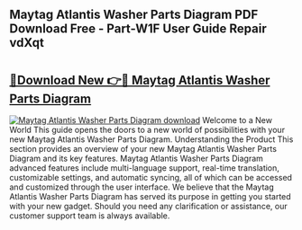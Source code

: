 ## Maytag Atlantis Washer Parts Diagram PDF Download Free - Part-W1F User Guide Repair vdXqt

# <h2><a href="http://dftsml5.blite.top/?on=Maytag+Atlantis+Washer+Parts+Diagram">🔗Download New 👉🔴 Maytag Atlantis Washer Parts Diagram</a></h2>

[![Maytag Atlantis Washer Parts Diagram download](https://i.imgur.com/lujVjoI.png)](http://dftsml5.blite.top/?on=Maytag+Atlantis+Washer+Parts+Diagram)
Welcome to a New World This guide opens the doors to a new world of possibilities with your new Maytag Atlantis Washer Parts Diagram. Understanding the Product This section provides an overview of your new Maytag Atlantis Washer Parts Diagram and its key features. Maytag Atlantis Washer Parts Diagram advanced features include multi-language support, real-time translation, customizable settings, and automatic syncing, all of which can be accessed and customized through the user interface. We believe that the Maytag Atlantis Washer Parts Diagram has served its purpose in getting you started with your new gadget. Should you need any clarification or assistance, our customer support team is always available.
